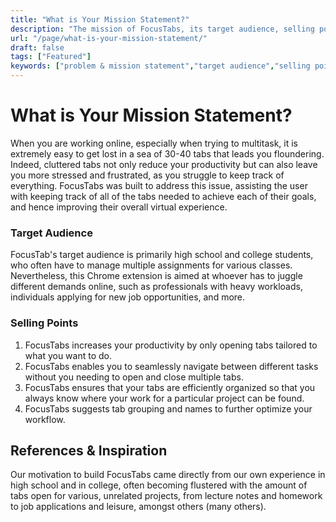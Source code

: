 ```yaml
---
title: "What is Your Mission Statement?"
description: "The mission of FocusTabs, its target audience, selling points, and inspiration."
url: "/page/what-is-your-mission-statement/"
draft: false
tags: ["Featured"]
keywords: ["problem & mission statement","target audience","selling points","references & inspiration"]
---
```


# What is Your Mission Statement?

When you are working online, especially when trying to multitask, it is extremely easy to get lost in a sea of 30-40 tabs that leads you floundering. Indeed, cluttered tabs not only reduce your productivity but can also leave you more stressed and frustrated, as you struggle to keep track of everything. FocusTabs was built to address this issue, assisting the user with keeping track of all of the tabs needed to achieve each of their goals, and hence improving their overall virtual experience.

### Target Audience

FocusTab's target audience is primarily high school and college students, who often have to manage multiple assignments for various classes. Nevertheless, this Chrome extension is aimed at whoever has to juggle different demands online, such as professionals with heavy workloads, individuals applying for new job opportunities, and more.

### Selling Points

1. FocusTabs increases your productivity by only opening tabs tailored to what you want to do.
2. FocusTabs enables you to seamlessly navigate between different tasks without you needing to open and close multiple tabs.
3. FocusTabs ensures that your tabs are efficiently organized so that you always know where your work for a particular project can be found.
4. FocusTabs suggests tab grouping and names to further optimize your workflow.

## References & Inspiration

Our motivation to build FocusTabs came directly from our own experience in high school and in college, often becoming flustered with the amount of tabs open for various, unrelated projects, from lecture notes and homework to job applications and leisure, amongst others (many others).
